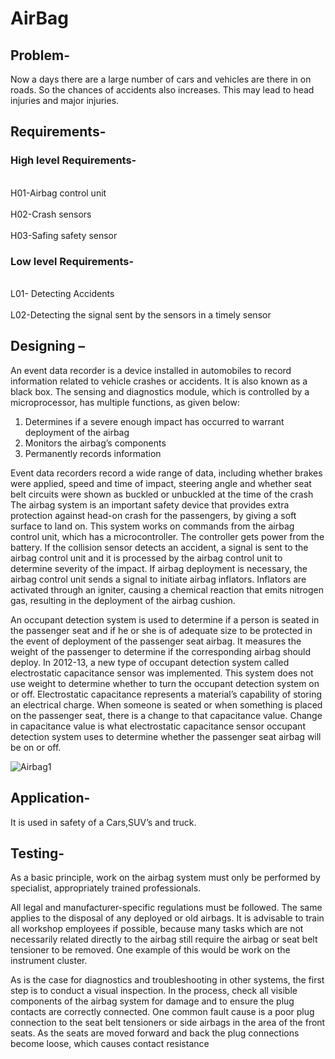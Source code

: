 # **AirBag**

## Problem-

Now a days there are a large number of cars and vehicles are there in on roads. So the chances of accidents also increases.  This may lead to head injuries and major injuries.

## Requirements-

### High level Requirements-

<br>H01-Airbag control unit<br />
<br>H02-Crash sensors<br/>
<br>H03-Safing safety sensor<br/>

### Low level Requirements-

<br>L01- Detecting Accidents<br/>
<br>L02-Detecting the signal sent by the sensors in a timely sensor <br/>

## Designing – 

An event data recorder is a device installed in automobiles to record information related to vehicle crashes or accidents. It is also known as a black box. The sensing and diagnostics module, which is controlled by a microprocessor, has multiple functions, as given below:
1. Determines if a severe enough impact has occurred to warrant deployment of the airbag
2. Monitors the airbag’s components
3. Permanently records information

Event data recorders record a wide range of data, including whether brakes were applied, speed and time of impact, steering angle and whether seat belt circuits were shown as buckled or unbuckled at the time of the crash
The airbag system is an important safety device that provides extra protection against head-on crash for the passengers, by giving a soft surface to land on. This system works on commands from the airbag control unit, which has a microcontroller. The controller gets power from the battery.
If the collision sensor detects an accident, a signal is sent to the airbag control unit and it is processed by the airbag control unit to determine severity of the impact. If airbag deployment is necessary, the airbag control unit sends a signal to initiate airbag inflators. Inflators are activated through an igniter, causing a chemical reaction that emits nitrogen gas, resulting in the deployment of the airbag cushion.

An occupant detection system is used to determine if a person is seated in the passenger seat and if he or she is of adequate size to be protected in the event of deployment of the passenger seat airbag. It measures the weight of the passenger to determine if the corresponding airbag should deploy.
In 2012-13, a new type of occupant detection system called electrostatic capacitance sensor was implemented. This system does not use weight to determine whether to turn the occupant detection system on or off.
Electrostatic capacitance represents a material’s capability of storing an electrical charge. When someone is seated or when something is placed on the passenger seat, there is a change to that capacitance value. Change in capacitance value is what electrostatic capacitance sensor occupant detection system uses to determine whether the passenger seat airbag will be on or off.

![Airbag1](https://user-images.githubusercontent.com/98871955/154817167-8b0da8ab-b95f-4d0c-a81b-1c8ef67b9af9.png)
 
 ## Application- 
 
 It is used in safety of a Cars,SUV’s and truck.
 
 ## Testing-
 
 As a basic principle, work on the airbag system must only be performed by specialist, appropriately trained professionals.
 
All legal and manufacturer-specific regulations must be followed. The same applies to the disposal of any deployed or old airbags. It is advisable to train all workshop employees if possible, because many tasks which are not necessarily related directly to the airbag still require the airbag or seat belt tensioner to be removed. One example of this would be work on the instrument cluster.
 
As is the case for diagnostics and troubleshooting in other systems, the first step is to conduct a visual inspection. In the process, check all visible components of the airbag system for damage and to ensure the plug contacts are correctly connected. One common fault cause is a poor plug connection to the seat belt tensioners or side airbags in the area of the front seats. As the seats are moved forward and back the plug connections become loose, which causes contact resistance



